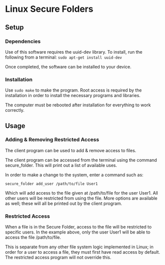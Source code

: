 # Linux Secure Folders

## Setup
### Dependencies
Use of this software requires the uuid-dev library. To install, run the following from a terminal:
```sudo apt-get install uuid-dev```

Once completed, the software can be installed to your device.

### Installation
Use ```sudo make``` to make the program. Root access is required by the installation in order to install the necessary programs and libraries.

The computer must be rebooted after installation for everything to work correctly.


## Usage
### Adding & Removing Restricted Access
The client program can be used to add & remove access to files.

The client program can be accessed from the terminal using the command secure_folder. This will print out a list of available uses.

In order to make a change to the system, enter a command such as:

```secure_folder add_user /path/to/file User1```

Which will add access to the file given at /path/to/file for the user User1. All other users will be restricted from using the file. More options are available as well; these will all be printed out by the client program.

### Restricted Access
When a file is in the Secure Folder, access to the file will be restricted to specific users. In the example above, only the user User1 will be able to access the file /path/to/file.

This is separate from any other file system logic implemented in Linux; in order for a user to access a file, they must first have read access by default. The restricted access program will not override this.
